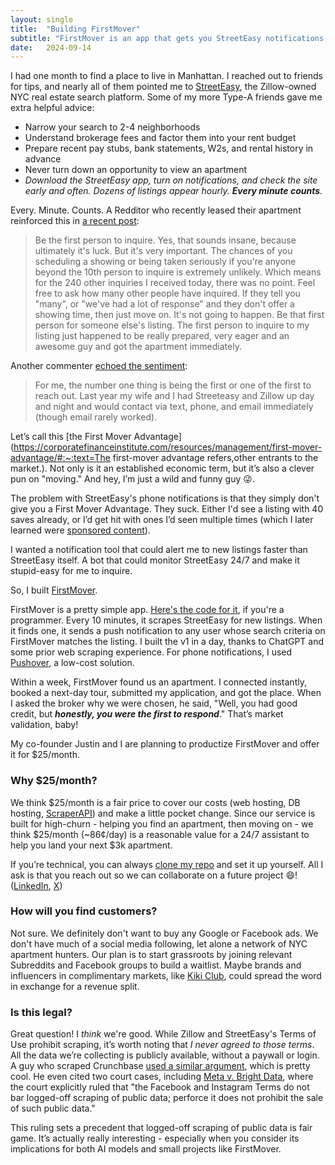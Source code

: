 ```yaml
---
layout: single
title:  "Building FirstMover"
subtitle: "FirstMover is an app that gets you StreetEasy notifications before anyone else."
date:   2024-09-14
---
```


I had one month to find a place to live in Manhattan. I reached out to friends for tips, and nearly all of them pointed me to [StreetEasy](https://streeteasy.com/), the Zillow-owned NYC real estate search platform. Some of my more Type-A friends gave me extra helpful advice:

- Narrow your search to 2-4 neighborhoods
- Understand brokerage fees and factor them into your rent budget
- Prepare recent pay stubs, bank statements, W2s, and rental history in advance
- Never turn down an opportunity to view an apartment
- *Download the StreetEasy app, turn on notifications, and check the site early and often. Dozens of listings appear hourly. **Every minute counts**.*

Every. Minute. Counts. A Redditor who recently leased their apartment reinforced this in [a recent post](https://arc.net/l/quote/jkdwghai):

> Be the first person to inquire. Yes, that sounds insane, because ultimately it's luck. But it's very important. The chances of you scheduling a showing or being taken seriously if you're anyone beyond the 10th person to inquire is extremely unlikely. Which means for the 240 other inquiries I received today, there was no point. Feel free to ask how many other people have inquired. If they tell you "many", or "we've had a lot of response" and they don't offer a showing time, then just move on. It's not going to happen. Be that first person for someone else's listing. The first person to inquire to my listing just happened to be really prepared, very eager and an awesome guy and got the apartment immediately.

Another commenter [echoed the sentiment](https://arc.net/l/quote/ohyvhlto):

> For me, the number one thing is being the first or one of the first to reach out. Last year my wife and I had Streeteasy and Zillow up day and night and would contact via text, phone, and email immediately (though email rarely worked).

Let’s call this [the First Mover Advantage](https://corporatefinanceinstitute.com/resources/management/first-mover-advantage/#:~:text=The first-mover advantage refers,other entrants to the market.). Not only is it an established economic term, but it’s also a clever pun on "moving." And hey, I’m just a wild and funny guy 😜.

The problem with StreetEasy's phone notifications is that they simply don't give you a First Mover Advantage. They suck. Either I'd see a listing with 40 saves already, or I’d get hit with ones I’d seen multiple times (which I later learned were [sponsored content](https://streeteasy.com/business/)).

I wanted a notification tool that could alert me to new listings faster than StreetEasy itself. A bot that could monitor StreetEasy 24/7 and make it stupid-easy for me to inquire.

So, I built [FirstMover](https://www.firstmovernyc.com/).

FirstMover is a pretty simple app. [Here's the code for it](https://github.com/benfwalla/firstmover-api), if you're a programmer. Every 10 minutes, it scrapes StreetEasy for new listings. When it finds one, it sends a push notification to any user whose search criteria on FirstMover matches the listing. I built the v1 in a day, thanks to ChatGPT and some prior web scraping experience. For phone notifications, I used [Pushover](https://pushover.net/), a low-cost solution.

Within a week, FirstMover found us an apartment. I connected instantly, booked a next-day tour, submitted my application, and got the place. When I asked the broker why we were chosen, he said, "Well, you had good credit, but ***honestly, you were the first to respond***." That’s market validation, baby!

My co-founder Justin and I are planning to productize FirstMover and offer it for $25/month.

### Why $25/month?

We think $25/month is a fair price to cover our costs (web hosting, DB hosting, [ScraperAPI](https://www.scraperapi.com/)) and make a little pocket change. Since our service is built for high-churn - helping you find an apartment, then moving on - we think $25/month (~86¢/day) is a reasonable value for a 24/7 assistant to help you land your next $3k apartment.

If you’re technical, you can always [clone my repo](https://github.com/benfwalla/firstmover-api) and set it up yourself. All I ask is that you reach out so we can collaborate on a future project 😄! ([LinkedIn](https://www.linkedin.com/in/benfwall/), [X](https://x.com/DJbennybuff))

### How will you find customers?

Not sure. We definitely don't want to buy any Google or Facebook ads. We don't have much of a social media following, let alone a network of NYC apartment hunters. Our plan is to start grassroots by joining relevant Subreddits and Facebook groups to build a waitlist. Maybe brands and influencers in complimentary markets, like [Kiki Club](https://kiki.club/), could spread the word in exchange for a revenue split. 

### Is this legal?

Great question! I *think* we're good. While Zillow and StreetEasy's Terms of Use prohibit scraping, it’s worth noting that *I never agreed to those terms*. All the data we’re collecting is publicly available, without a paywall or login. A guy who scraped Crunchbase [used a similar argument](https://x.com/adrian_horning_/status/1831396619184697789), which is pretty cool. He even cited two court cases, including [Meta v. Bright Data](https://arc.net/l/quote/lwotjipf), where the court explicitly ruled that "the Facebook and Instagram Terms do not bar logged-off scraping of public data; perforce it does not prohibit the sale of such public data."

This ruling sets a precedent that logged-off scraping of public data is fair game. It’s actually really interesting - especially when you consider its implications for both AI models and small projects like FirstMover.